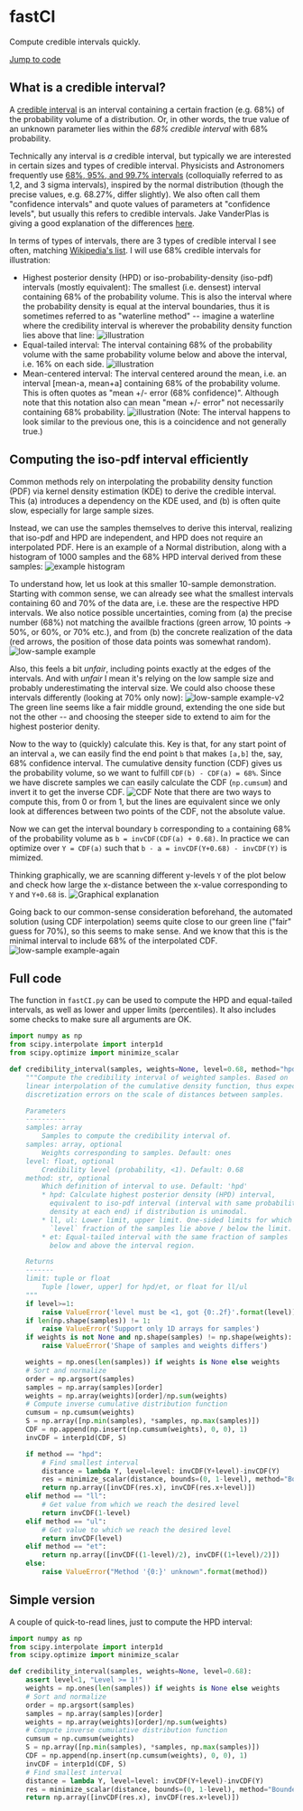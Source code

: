 # fastCI
Compute credible intervals quickly.

[Jump to code](https://github.com/Stefan-Heimersheim/fastCI/blob/main/README.md#full-code)

## What is a credible interval?
A [credible interval](https://en.wikipedia.org/wiki/Credible_interval) is an interval containing a certain fraction (e.g. 68%) of the probability volume of a distribution. Or, in other words, the true value of an unknown parameter lies within the _68% credible interval_ with 68% probability.

Technically any interval is _a_ credible interval, but typically we are interested in certain sizes and types of credible interval. Physicists and Astronomers frequently use [68%, 95%, and 99.7% intervals](https://en.wikipedia.org/wiki/68%E2%80%9395%E2%80%9399.7_rule) (colloquially referred to as 1,2, and 3 sigma intervals), inspired by the normal distribution (though the precise values, e.g. 68.27%, differ slightly). We also often call them "confidence intervals" and quote values of parameters at "confidence levels", but usually this refers to credible intervals. Jake VanderPlas is giving a good explanation of the differences [here](http://jakevdp.github.io/blog/2014/06/12/frequentism-and-bayesianism-3-confidence-credibility/).

In terms of types of intervals, there are 3 types of credible interval I see often, matching [Wikipedia's list](https://en.wikipedia.org/wiki/Credible_interval). I will use 68% credible intervals for illustration:
* Highest posterior density (HPD) or iso-probability-density (iso-pdf) intervals (mostly equivalent): The smallest (i.e. densest) interval containing 68% of the probability volume. This is also the interval where the probability density is equal at the interval boundaries, thus it is sometimes referred to as "waterline method" -- imagine a waterline where the credibility interval is wherever the probability density function lies above that line:
![illustration](https://github.com/Stefan-Heimersheim/fastCI/blob/main/illustrations/highest-probability-density-interval.png?raw=true)
* Equal-tailed interval: The interval containing 68% of the probability volume with the same probability volume below and above the interval, i.e. 16% on each side.
![illustration](https://github.com/Stefan-Heimersheim/fastCI/blob/main/illustrations/equal-tailed-interval.png?raw=true)
* Mean-centered interval: The interval centered around the mean, i.e. an interval [mean-a, mean+a] containing 68% of the probability volume. This is often quotes as "mean +/- error (68% confidence)". Although note that this notation also can mean "mean +/- error" not necessarily containing 68% probability.
![illustration](https://github.com/Stefan-Heimersheim/fastCI/blob/main/illustrations/mean-centered-interval.png?raw=true)
(Note: The interval happens to look similar to the previous one, this is a coincidence and not generally true.)

## Computing the iso-pdf interval efficiently
Common methods rely on interpolating the probability density function (PDF) via kernel density estimation (KDE) to derive the credible interval. This (a) introduces a dependency on the KDE used, and (b) is often quite slow, especially for large sample sizes.

Instead, we can use the samples themselves to derive this interval, realizing that iso-pdf and HPD are independent, and HPD does not require an interpolated PDF. Here is an example of a Normal distribution, along with a histogram of 1000 samples and the 68% HPD interval derived from these samples:
![example histogram](https://github.com/Stefan-Heimersheim/fastCI/blob/main/illustrations/high_sample_example.png?raw=true)

To understand how, let us look at this smaller 10-sample demonstration. Starting with common sense, we can already see what the smallest intervals containing 60 and 70% of the data are, i.e. these are the respective HPD intervals. We also notice possible uncertainties, coming from (a) the precise number (68%) not matching the availble fractions (green arrow, 10 points -> 50%, or 60%, or 70% etc.), and from (b) the concrete realization of the data (red arrows, the position of those data points was somewhat random).
![low-sample example](https://github.com/Stefan-Heimersheim/fastCI/blob/main/illustrations/low_sample_example.png?raw=true)

Also, this feels a bit _unfair_, including points exactly at the edges of the intervals. And with _unfair_ I mean it's relying on the low sample size and probably underestimating the interval size. We could also choose these intervals differently (looking at 70% only now):
![low-sample example-v2](https://github.com/Stefan-Heimersheim/fastCI/blob/main/illustrations/low_sample_example_v2.png?raw=true)
The green line seems like a fair middle ground, extending the one side but not the other -- and choosing the steeper side to extend to aim for the highest posterior denity.

Now to the way to (quickly) calculate this. Key is that, for any start point of an interval `a`, we can easily find the end point `b` that makes `[a,b]` the, say, 68% confidence interval. The cumulative density function (CDF) gives us the probability volume, so we want to fulfill `CDF(b) - CDF(a) = 68%`. Since we have discrete samples we can easily calculate the CDF (`np.cumsum`) and invert it to get the inverse CDF.
![CDF](https://github.com/Stefan-Heimersheim/fastCI/blob/main/illustrations/CDF_illustration.png?raw=true)
Note that there are two ways to compute this, from 0 or from 1, but the lines are equivalent since we only look at differences between two points of the CDF, not the absolute value.

Now we can get the interval boundary `b` corresponding to `a` containing 68% of the probability volume as `b = invCDF(CDF(a) + 0.68)`. In practice we can optimize over `Y = CDF(a)` such that `b - a = invCDF(Y+0.68) - invCDF(Y)` is mimized.

Thinking graphically, we are scanning different y-levels `Y` of the plot below and check how large the x-distance between the x-value corresponding to `Y` and `Y+0.68` is.
![Graphical explanation](https://github.com/Stefan-Heimersheim/fastCI/blob/main/illustrations/CDF_distances.png?raw=true)

Going back to our common-sense consideration beforehand, the automated solution (using CDF interpolation) seems quite close to our green line ("fair" guess for 70%), so this seems to make sense. And we know that this is the minimal interval to include 68% of the interpolated CDF.
![low-sample example-again](https://github.com/Stefan-Heimersheim/fastCI/blob/main/illustrations/low_sample_again.png?raw=true)

## Full code
The function in `fastCI.py` can be used to compute the HPD and equal-tailed intervals, as well as lower and upper limits (percentiles). It also includes some checks to make sure all arguments are OK.
```python
import numpy as np
from scipy.interpolate import interp1d
from scipy.optimize import minimize_scalar

def credibility_interval(samples, weights=None, level=0.68, method="hpd"):
    """Compute the credibility interval of weighted samples. Based on
    linear interpolation of the cumulative density function, thus expected
    discretization errors on the scale of distances between samples.

    Parameters
    ----------
    samples: array
        Samples to compute the credibility interval of.
    samples: array, optional
        Weights corresponding to samples. Default: ones
    level: float, optional
        Credibility level (probability, <1). Default: 0.68
    method: str, optional
        Which definition of interval to use. Default: 'hpd'
        * hpd: Calculate highest posterior density (HPD) interval,
          equivalent to iso-pdf interval (interval with same probability
          density at each end) if distribution is unimodal.
        * ll, ul: Lower limit, upper limit. One-sided limits for which
          `level` fraction of the samples lie above / below the limit.
        * et: Equal-tailed interval with the same fraction of samples
          below and above the interval region.

    Returns
    -------
    limit: tuple or float
        Tuple [lower, upper] for hpd/et, or float for ll/ul
    """
    if level>=1:
        raise ValueError('level must be <1, got {0:.2f}'.format(level))
    if len(np.shape(samples)) != 1:
        raise ValueError('Support only 1D arrays for samples')
    if weights is not None and np.shape(samples) != np.shape(weights):
        raise ValueError('Shape of samples and weights differs')

    weights = np.ones(len(samples)) if weights is None else weights
    # Sort and normalize
    order = np.argsort(samples)
    samples = np.array(samples)[order]
    weights = np.array(weights)[order]/np.sum(weights)
    # Compute inverse cumulative distribution function
    cumsum = np.cumsum(weights)
    S = np.array([np.min(samples), *samples, np.max(samples)])
    CDF = np.append(np.insert(np.cumsum(weights), 0, 0), 1)
    invCDF = interp1d(CDF, S)

    if method == "hpd":
        # Find smallest interval
        distance = lambda Y, level=level: invCDF(Y+level)-invCDF(Y)
        res = minimize_scalar(distance, bounds=(0, 1-level), method="Bounded")
        return np.array([invCDF(res.x), invCDF(res.x+level)])
    elif method == "ll":
        # Get value from which we reach the desired level
        return invCDF(1-level)
    elif method == "ul":
        # Get value to which we reach the desired level
        return invCDF(level)
    elif method == "et":
        return np.array([invCDF((1-level)/2), invCDF((1+level)/2)])
    else:
        raise ValueError("Method '{0:}' unknown".format(method))
```

## Simple version
A couple of quick-to-read lines, just to compute the HPD interval:
```python
import numpy as np
from scipy.interpolate import interp1d
from scipy.optimize import minimize_scalar

def credibility_interval(samples, weights=None, level=0.68):
    assert level<1, "Level >= 1!"
    weights = np.ones(len(samples)) if weights is None else weights
    # Sort and normalize
    order = np.argsort(samples)
    samples = np.array(samples)[order]
    weights = np.array(weights)[order]/np.sum(weights)
    # Compute inverse cumulative distribution function
    cumsum = np.cumsum(weights)
    S = np.array([np.min(samples), *samples, np.max(samples)])
    CDF = np.append(np.insert(np.cumsum(weights), 0, 0), 1)
    invCDF = interp1d(CDF, S)
    # Find smallest interval
    distance = lambda Y, level=level: invCDF(Y+level)-invCDF(Y)
    res = minimize_scalar(distance, bounds=(0, 1-level), method="Bounded")
    return np.array([invCDF(res.x), invCDF(res.x+level)])
```
